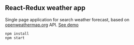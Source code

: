 ## React-Redux weather app

Single page application for search weather forecast, based on [openweathermap.org](//openweathermap.org) API.
[See demo](http://anagami.github.io)


```
npm install
npm start
```
